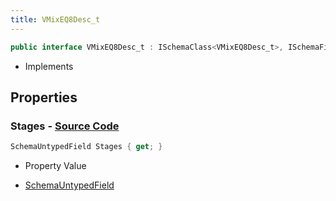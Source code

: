 ```yaml
---
title: VMixEQ8Desc_t
---
```


```csharp
public interface VMixEQ8Desc_t : ISchemaClass<VMixEQ8Desc_t>, ISchemaField, ISchemaClass, INativeHandle
```

- Implements

## Properties

### **Stages** - [Source Code](https://github.com/swiftly-solution/swiftlys2/blob/main/managed/src/SwiftlyS2.Generated/Schemas/Interfaces/VMixEQ8Desc_t.cs#L17)

```csharp
SchemaUntypedField Stages { get; }
```

- Property Value

- [SchemaUntypedField](/docs/api/shared/schemas/schemauntypedfield)

